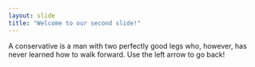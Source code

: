 ```yaml
---
layout: slide
title: "Welcome to our second slide!"
---
```

A conservative is a man with two perfectly good legs who, however, has never learned how to walk forward.
Use the left arrow to go back!
